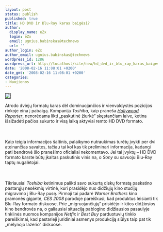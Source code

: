 ```yaml
---
layout: post
status: publish
published: true
title: HD DVD ir Blu-Ray karas baigėsi?
author:
  display_name: eZx
  login: eZx
  email: ugnius.babinskas@technews
  url: ''
author_login: eZx
author_email: ugnius.babinskas@technews
wordpress_id: 1286
wordpress_url: http://localhost/site/new/hd_dvd_ir_blu_ray_karas_baigesi_/
date: '2008-02-16 11:08:01 +0200'
date_gmt: '2008-02-16 11:08:01 +0200'
categories:
- Naujienos
---
```

<div class="imgright"><img src="http://www.technews.lt/upl/Failai/rip_HDDVD.jpg" border="1"></div>
<p>Atrodo dviejų formatų karas dėl dominuojančios ir vienvaldystės pozicijos rinkoje eina į pabaigą. Kompanija <i>Toshiba</i>, kaip praneša <a class="ns" href="http://www.hollywoodreporter.com/hr/content_display/news/e3ib77125d96b22e86027d0bfb0c25aa58d"><i>Hollywood Reporter</i></a>, nenorėdama likti „paskutinė žiurkė“ skęstančiam laive, ketina išsižadėti pačios sukurto ir visą laiką aktyviai remto HD DVD formato.<br />
<br><br />
<br>Kaip teigia informacijos šaltinis, palaikymo nutraukimas turėtų įvykti per dvi ateinančias savaites, tačiau tai kol kas tik preliminari informacija, kadangi pati bendrovė šio pranešimo oficialiai nekomentavo. Jei tai įvyktų – HD DVD formato karste būtų įkaltas paskutinis vinis na, o <i>Sony</i> su savuoju Blu-Ray taptų nugalėtojai.<br />
<br><br />
<br>Tikriausiai <i>Toshiba</i> ketinimus palikti savo sukurtą diskų formatą paskatino pastarųjų nesėkmių virtinė, kuri prasidėjo nuo didžiųjų kino studijų migravimo į Blu-Ray pusę. Pirmoji tai padarė <i>Warner Brothers</i> kino pramonės gigantė, <i>CES 2008</i> parodoje pareiškusi, kad produktus leisianti tik Blu-Ray formato diskuose. Prie „migruojančiųjų“ prisidėjo ir kitos didžiosios kino bendrovės na, o galiausiai situaciją pablogino didžiausios pasaulyje tinklinės nuomos kompanijos <i>Netfix</i> ir <i>Best Buy</i> parduotuvių tinklo pareiškimai, kad pastarieji juridiniai asmenys produkciją siūlys taip pat tik „mėlynojo lazerio“ diskuose.<br />
<br></p>
